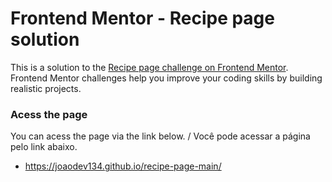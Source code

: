 # Frontend Mentor - Recipe page solution

This is a solution to the [Recipe page challenge on Frontend Mentor](https://www.frontendmentor.io/challenges/recipe-page-KiTsR8QQKm). Frontend Mentor challenges help you improve your coding skills by building realistic projects.

### Acess the page

You can acess the page via the link below. / Você pode acessar a página pelo link abaixo.

- https://joaodev134.github.io/recipe-page-main/
